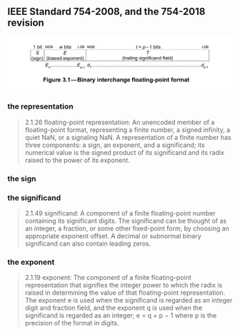 ## IEEE Standard 754-2008, and the 754-2018 revision

![Standard Float64 bitfields](https://github.com/JeffreySarnoff/BitsFields.jl/blob/master/docs/assets/IEEE754/figure3_1.png)


### the representation
> 2.1.26 floating-point representation: An unencoded member of a floating-point format, representing a
finite number, a signed infinity, a quiet NaN, or a signaling NaN. A representation of a finite number has
three components: a sign, an exponent, and a significand; its numerical value is the signed product of its
significand and its radix raised to the power of its exponent.

### the sign
> 

### the significand
> 2.1.49 significand: A component of a finite floating-point number containing its significant digits. The
significand can be thought of as an integer, a fraction, or some other fixed-point form, by choosing an
appropriate exponent offset. A decimal or subnormal binary significand can also contain leading zeros.

### the exponent
> 2.1.19 exponent: The component of a finite floating-point representation that signifies the integer power to
which the radix is raised in determining the value of that floating-point representation. The exponent e is
used when the significand is regarded as an integer digit and fraction field, and the exponent q is used when
the significand is regarded as an integer; e = q + p − 1 where p is the precision of the format in digits.
